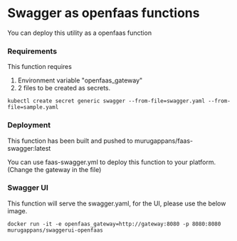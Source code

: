 # Swagger as openfaas functions

You can deploy this utility as a openfaas function

### Requirements

This function requires 

1. Environment variable "openfaas_gateway"
2. 2 files to be created as secrets.

```
kubectl create secret generic swagger --from-file=swagger.yaml --from-file=sample.yaml
```

### Deployment

This function has been built and pushed to murugappans/faas-swagger:latest

You can use faas-swagger.yml to deploy this function to your platform. (Change the gateway in the file)

### Swagger UI

This function will serve the swagger.yaml, for the UI, please use the below image.

```
docker run -it -e openfaas_gateway=http://gateway:8080 -p 8080:8080 murugappans/swaggerui-openfaas
```